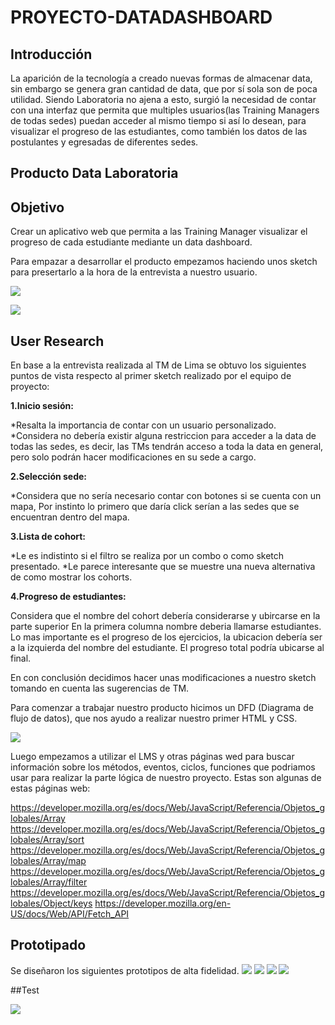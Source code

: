 # **PROYECTO-DATADASHBOARD**

## Introducción
La aparición de la tecnología a creado nuevas formas de almacenar data, sin embargo se genera gran cantidad de data, que por sí sola son de poca utilidad.
Siendo Laboratoria no ajena a esto, surgió la necesidad de contar con una interfaz que permita que multiples usuarios(las Training Managers de todas sedes) puedan acceder al mismo tiempo si así lo desean, para visualizar el progreso de las estudiantes, como también los datos de las postulantes y egresadas de diferentes sedes.

## Producto Data Laboratoria

## Objetivo
Crear un aplicativo web que permita a las Training Manager visualizar el progreso de cada estudiante mediante un data dashboard.

Para empazar a desarrollar el producto empezamos haciendo unos sketch para presertarlo a la hora de la entrevista a nuestro usuario.

![](https://fotos.subefotos.com/e5abad783371db642b67b82e23467d88o.jpg)

![](https://fotos.subefotos.com/fdc08915221370f35d66628683c25f4ao.jpg)


## User Research
En base a la entrevista realizada al TM de Lima se obtuvo los siguientes puntos de vista respecto al primer sketch realizado por el equipo de proyecto:

**1.Inicio sesión:**

*Resalta la importancia de contar con un usuario personalizado.
*Considera no debería existir alguna restriccion para acceder a la data de todas las sedes, es decir, las TMs tendrán acceso a toda la data en general, pero solo podrán hacer modificaciones en su sede a cargo. 

**2.Selección sede:**

*Considera que no sería necesario contar con botones si se cuenta con un mapa,
Por instinto lo primero que daría click serían a las sedes que se encuentran dentro del mapa.

**3.Lista de cohort:**

*Le es indistinto si el filtro se realiza por un combo o como sketch presentado.
*Le parece interesante que se muestre una nueva alternativa de como mostrar los cohorts.

**4.Progreso de estudiantes:**

Considera que el nombre del cohort debería considerarse y ubircarse en la parte superior
En la primera columna nombre deberia llamarse estudiantes.
Lo mas importante es el progreso de los ejercicios, la ubicacion debería ser a la izquierda del nombre del estudiante. El progreso total podría ubicarse al final.

En con conclusión decidimos hacer unas modificaciones a nuestro sketch tomando en cuenta las sugerencias de TM.

Para comenzar a trabajar nuestro producto hicimos un DFD (Diagrama de flujo de datos), que nos ayudo a realizar nuestro primer HTML y CSS.

![](https://fotos.subefotos.com/4f4e531396c41c876e4c2744d9c0cc11o.png)

Luego empezamos a utilizar el LMS y otras páginas wed para buscar información sobre los métodos, eventos, ciclos, funciones que podriamos usar para realizar la parte lógica de nuestro proyecto. Estas son algunas de estas páginas web:

<https://developer.mozilla.org/es/docs/Web/JavaScript/Referencia/Objetos_globales/Array>
<https://developer.mozilla.org/es/docs/Web/JavaScript/Referencia/Objetos_globales/Array/sort>
<https://developer.mozilla.org/es/docs/Web/JavaScript/Referencia/Objetos_globales/Array/map>
<https://developer.mozilla.org/es/docs/Web/JavaScript/Referencia/Objetos_globales/Array/filter>
<https://developer.mozilla.org/es/docs/Web/JavaScript/Referencia/Objetos_globales/Object/keys>
<https://developer.mozilla.org/en-US/docs/Web/API/Fetch_API>

## Prototipado
Se diseñaron los siguientes prototipos de alta fidelidad.
![](https://fotos.subefotos.com/8cf202ea3714268037634b91f75cf98ao.jpg)
![](https://fotos.subefotos.com/87fc713f1f305e1b59b72992f13f6300o.jpg)
![](https://fotos.subefotos.com/e1318dff857e7be3735d1933fa403e63o.jpg)
![](https://fotos.subefotos.com/2f0e331dea518ac0ee9d5cc60d327af6o.jpg)

##Test

![](https://fotos.subefotos.com/a5042703879564db78af7225a7653951o.png)





